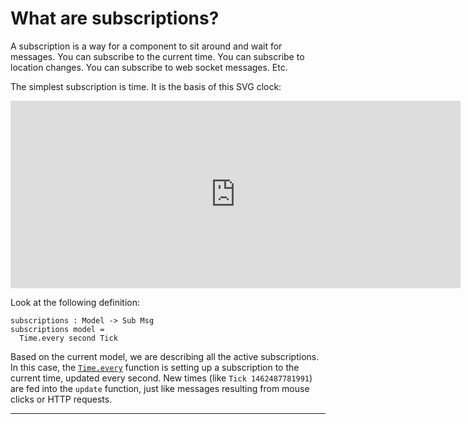 # What are subscriptions?
A subscription is a way for a component to sit around and wait for messages. You can subscribe to the current time. You can subscribe to location changes. You can subscribe to web socket messages. Etc.

The simplest subscription is time. It is the basis of this SVG clock:

<iframe src="http://elm-lang.org/examples/time" style="display: block; width: 720px; height: 300px; margin: 0px auto; border: none;"></iframe>

Look at the following definition:

```
subscriptions : Model -> Sub Msg
subscriptions model =
  Time.every second Tick
```
Based on the current model, we are describing all the active subscriptions. In this case, the [`Time.every`](http://package.elm-lang.org/packages/elm-lang/core/4.0.0/Time#every) function is setting up a subscription to the current time, updated every second. New times (like `Tick 1462487781991`) are fed into the `update` function, just like messages resulting from mouse clicks or HTTP requests.

---

